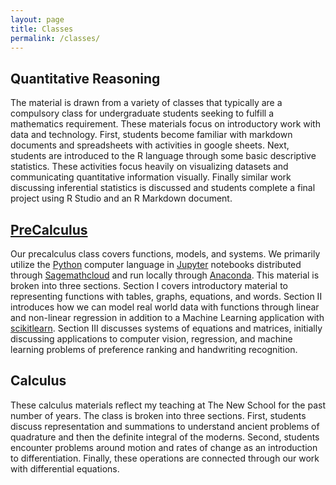 ```yaml
---
layout: page
title: Classes
permalink: /classes/
---
```


## Quantitative Reasoning


The material is drawn from a variety of classes that typically are a compulsory class for undergraduate students seeking to fulfill a mathematics requirement.
These materials focus on introductory work with data and technology.  First, students become familiar with markdown documents and spreadsheets with activities in
google sheets.  Next, students are introduced to the R language through some basic descriptive statistics.  These activities focus heavily on visualizing
datasets and communicating quantitative information visually.  Finally similar work discussing inferential statistics is discussed and students complete a final
project using R Studio and an R Markdown document.  

## [PreCalculus](https://dubmathematics.github.io/DubMathematics/PreCalculus/)



Our precalculus class covers functions, models, and systems.  We primarily utilize the [Python]() computer language in [Jupyter]() notebooks distributed
through [Sagemathcloud]() and run locally through [Anaconda]().  This material is broken into three sections.  Section I covers introductory material to representing 
functions with tables, graphs, equations, and words.  Section II introduces how we can model real world data with functions through linear and
non-linear regression in addition to a Machine Learning application with [scikitlearn]().  Section III discusses systems of equations and matrices,
initially discussing applications to computer vision, regression, and machine learning problems of preference ranking and handwriting recognition.

## Calculus


These calculus materials reflect my teaching at The New School for the past number of years.  The class is broken into three sections.
First, students discuss representation and summations to understand ancient problems of quadrature and then the definite integral of the moderns.
Second, students encounter problems around motion and rates of change as an introduction to differentiation.  Finally, these operations are connected
through our work with differential equations.
